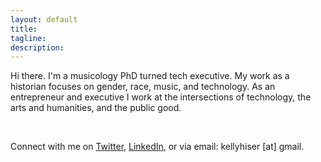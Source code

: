 ```yaml
---
layout: default
title:
tagline:
description:
---
```


Hi there. I'm a musicology PhD turned tech executive. My work as a historian focuses on gender, race, music, and technology. As an entrepreneur and executive I work at the intersections of technology, the arts and humanities, and the public good.

<br>


Connect with me on [Twitter](https://twitter.com/kellyhiser), [LinkedIn](https://www.linkedin.com/in/kelly-hiser-149a0081/), or via email: kellyhiser [at] gmail.
